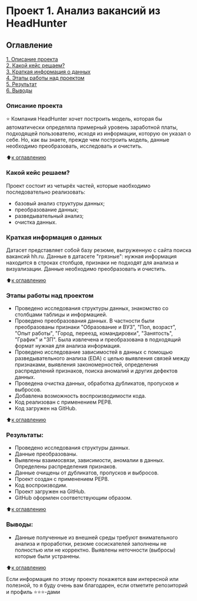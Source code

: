 # Проект 1. Анализ вакансий из HeadHunter

## Оглавление  
[1. Описание проекта](.README.md#Описание-проекта)  
[2. Какой кейс решаем?](.README.md#Какой-кейс-решаем)  
[3. Краткая информация о данных](.README.md#Краткая-информация-о-данных)  
[4. Этапы работы над проектом](.README.md#Этапы-работы-над-проектом)  
[5. Результат](.README.md#Результат)    
[6. Выводы](.README.md#Выводы) 

### Описание проекта    
⭐ Компания HeadHunter хочет построить модель, которая бы автоматически определяла примерный уровень заработной платы, подходящей пользователю, исходя из информации, которую он указал о себе. Но, как вы знаете, прежде чем построить модель, данные необходимо преобразовать, исследовать и очистить. 

:arrow_up:[к оглавлению](_)


### Какой кейс решаем?    
Проект состоит из четырёх частей, которые наобходимо последовательно реализовать:

- базовый анализ структуры данных;
- преобразование данных;
- разведывательный анализ;
- очистка данных.

### Краткая информация о данных
Датасет представляет собой базу резюме, выгруженную с сайта поиска вакансий hh.ru. Данные в датасете "грязные": нужная информация находится в строках столбцов, признаки не подходят для анализа и визуализации. Данные необходимо преобразовать и очистить.
  
:arrow_up:[к оглавлению](.README.md#Оглавление)


### Этапы работы над проектом  
- Проведено исследования структуры данных, знакомство со столбцами таблицы и информацией.
- Проведено преобразования данных. В частности были преобразованы признаки "Образование и ВУЗ", "Пол, возраст", "Опыт работы", "Город, переезд, командировки", "Занятость", "График" и "ЗП". Была извлечена и преобразована в подходящий формат нужная для анализа информация.
- Проведено исследование зависимостей в данных с помощью разведывательного анализа (EDA) с целью выявления связей между признаками, выявления закономерностей, определения распределений признаков, поиска аномалий и других дефектов данных.
- Проведена очистка данных, обработка дубликатов, пропусков и выбросов.
- Добавлена возможность воспроизводимости кода.
- Код реализован с применением РЕР8.
- Код загружен на GitHub.

:arrow_up:[к оглавлению](.README.md#Оглавление)


### Результаты:  
- Проведено исследования структуры данных.
- Данные преобразованы.
- Выявлены взаимосвязи, зависимости, аномалии в данных. Определены распределения признаков.
- Данные очищены от дубликатов, пропусков и выбросов.
- Проект создан с применением PEP8.
- Код воспроизводим.
- Проект загружен на GitHub.
- GitHub оформлен соответствующим образом.

:arrow_up:[к оглавлению](.README.md#Оглавление)


### Выводы:  
- Данные полученные из внешней среды требуют внимательного анализа и проработки, резюме сосискателей заполнены не полностью или не корректно. Выявлены неточности (выбросы) которые были устранены.

:arrow_up:[к оглавлению](.README.md#Оглавление)


Если информация по этому проекту покажется вам интересной или полезной, то я буду очень вам благодарен, если отметите репозиторий и профиль ⭐️⭐️⭐️-дами
